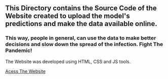 ## This Directory contains the Source Code of the Website created to upload the model's predictions and make the data available online. 
### This way, people in general, can use the data to make better decisions and slow down the spread of the infection. Fight The Pandemic!

The Website was developed using HTML, CSS and JS tools.

[Acess The Website](https://fightthepandemic.co/)
